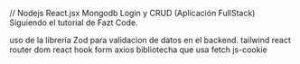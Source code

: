 // Nodejs React.jsx Mongodb Login y CRUD (Aplicación FullStack)
Siguiendo el tutorial de Fazt Code.

uso de la libreria Zod para validacion de datos en el backend.
tailwind 
react router dom
react hook form
axios bibliotecha que usa fetch 
js-cookie